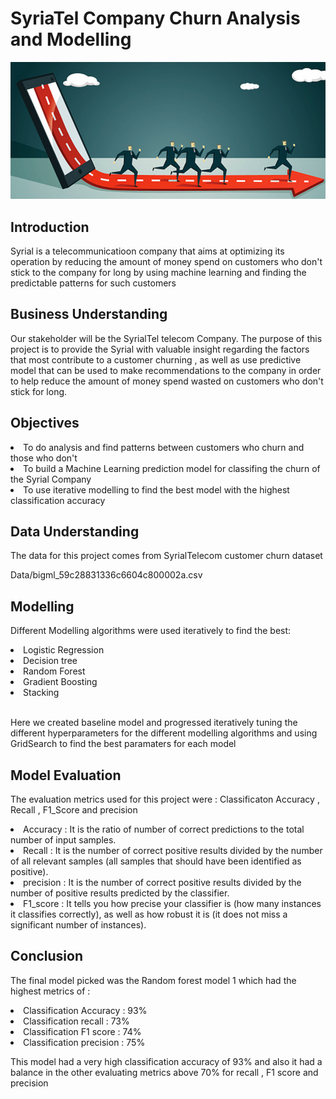 # SyriaTel Company Churn Analysis and Modelling
<img src=images/telecom2.png>

## Introduction
<p> Syrial is a telecommunicatioon company that aims at optimizing its operation by reducing the amount of money 
spend on customers who don't stick to the company for long by using machine learning and finding the predictable 
patterns for such customers</p>

## Business Understanding
<p>Our stakeholder will be the SyrialTel telecom Company. The purpose of this project is to provide the Syrial with valuable insight regarding the factors that most contribute to a customer churning , as well as use predictive model that can be used to make recommendations to the company in order to help reduce the amount of money spend wasted on customers who don't stick for long.</p>

##  Objectives
<li> To do analysis and find patterns between customers who churn and those who don't </li>
<li> To build a Machine Learning prediction model for classifing the churn of the Syrial Company </li>
<li> To use iterative modelling to find the best model with the highest classification accuracy </li>

## Data Understanding
<p> The data for this project comes from SyrialTelecom customer churn dataset </p>
<p> Data/bigml_59c28831336c6604c800002a.csv </p>

## Modelling 
<p> Different Modelling algorithms were used iteratively to find the best: </P>
<li> Logistic Regression </li>
<li> Decision tree </li>
<li> Random Forest </li>
<li> Gradient Boosting </li>
<li> Stacking </li><br>
<p> Here we created baseline model and progressed iteratively tuning the different hyperparameters for the different modelling algorithms and 
using GridSearch to find the best paramaters for each model</p>

## Model Evaluation
<p> The evaluation metrics used for this project were : Classificaton Accuracy , Recall , F1_Score and precision </p>
<li> Accuracy  : It is the ratio of number of correct predictions to the total number of input samples. </li>
<li> Recall    : It is the number of correct positive results divided by the number of all relevant samples (all samples that should have been identified as positive). </li>
<li> precision : It is the number of correct positive results divided by the number of positive results predicted by the classifier. </li>
<li> F1_score  : It tells you how precise your classifier is (how many instances it classifies correctly), as well as how robust it is (it does not miss a significant number of instances). </li>

## Conclusion
<p> The final model picked was the Random forest model 1 which had the highest metrics of :
 <li>Classification Accuracy  : 93% </li>
 <li>Classification recall    : 73% </li>
 <li>Classification F1 score  : 74% </li>
 <li>Classification precision : 75% </li>
</p>
<p> This model had a very high classification accuracy of 93% and also it had a balance in the other evaluating metrics above 70% for recall , 
F1 score and precision </p>
